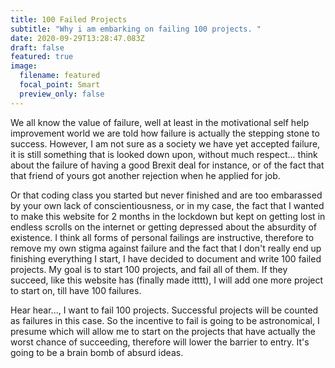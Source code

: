 ```yaml
---
title: 100 Failed Projects
subtitle: "Why i am embarking on failing 100 projects. "
date: 2020-09-29T13:28:47.083Z
draft: false
featured: true
image:
  filename: featured
  focal_point: Smart
  preview_only: false
---
```

We all know the value of failure, well at least in the motivational self help improvement world we are told how failure is actually the stepping stone to success. However, I am not sure as a society we have yet accepted failure, it is still something that is looked down upon, without much respect... think about the failure of having a good Brexit deal for instance, or of the fact that that friend of yours got another rejection when he applied for job. 

Or that coding class you started but never finished and are too embarassed by your own lack of conscientiousness, or in my case, the fact that I wanted to make this website for 2 months in the lockdown but kept on getting lost in endless scrolls on the internet or getting depressed about the absurdity of existence. I think all forms of personal failings are instructive, therefore to remove my own stigma against failure and the fact that I don't really end up finishing everything I start, I have decided to document and write 100 failed projects. My goal is to start 100 projects, and fail all of them. If they succeed, like this website has (finally made itttt), I will add one more project to start on, till have 100 failures. 

Hear hear..., I want to fail 100 projects. Successful projects will be counted as failures in this case. So the incentive to fail is going to be astronomical, I presume which will allow me to start on the projects that have actually the worst chance of succeeding, therefore will lower the barrier to entry. It's going to be a brain bomb of absurd ideas.